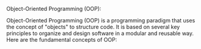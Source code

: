 Object-Oriented Programming (OOP):

Object-Oriented Programming (OOP) is a programming paradigm that uses the concept of "objects" to structure code. It is based on several key principles to organize and design software in a modular and reusable way. Here are the fundamental concepts of OOP:
